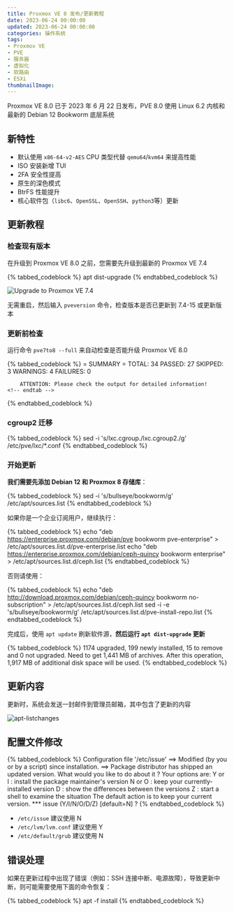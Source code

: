 ```yaml
---
title: Proxmox VE 8 发布/更新教程
date: 2023-06-24 00:00:00
updated: 2023-06-24 00:00:00
categories: 操作系统
tags:
- Proxmox VE
- PVE
- 服务器
- 虚拟化
- 软路由
- ESXi
thumbnailImage: 
---
```

Proxmox VE 8.0 已于 2023 年 6 月 22 日发布，PVE 8.0 使用 Linux 6.2 内核和最新的 Debian 12 Bookworm 底层系统
<!-- more -->

## 新特性
- 默认使用 ``x86-64-v2-AES`` CPU 类型代替 ``qemu64``/``kvm64`` 来提高性能  
- ISO 安装新增 TUI
- 2FA 安全性提高
- 原生的深色模式
- BtrFS 性能提升
- 核心软件包（``libc6``、``OpenSSL``、``OpenSSH``、``python3``等）更新  

## 更新教程

### 检查现有版本
在升级到 Proxmox VE 8.0 之前，您需要先升级到最新的 Proxmox VE 7.4  

{% tabbed_codeblock %}
    <!-- tab sh -->
        apt dist-upgrade
    <!-- endtab -->
{% endtabbed_codeblock %}

![Upgrade to Proxmox VE 7.4](https://cos.mbrjun.cn/IMGS/2023/06/17/35267825-2bd1-4c47-ba1a-f0da940bd969.webp)

无需重启，然后输入 ``pveversion`` 命令，检查版本是否已更新到 7.4-15 或更新版本  

### 更新前检查
运行命令 ``pve7to8 --full`` 来自动检查是否能升级 Proxmox VE 8.0  

{% tabbed_codeblock %}
    <!-- tab txt -->
        = SUMMARY =
        TOTAL:    34
        PASSED:   27
        SKIPPED:  3
        WARNINGS: 4
        FAILURES: 0

        ATTENTION: Please check the output for detailed information!
    <!-- endtab -->
{% endtabbed_codeblock %}

### cgroup2 迁移
{% tabbed_codeblock %}
    <!-- tab sh -->
        sed -i 's/lxc.cgroup./lxc.cgroup2./g' /etc/pve/lxc/*.conf
    <!-- endtab -->
{% endtabbed_codeblock %}

### 开始更新

**我们需要先添加 Debian 12 和 Proxmox 8 存储库**：  

{% tabbed_codeblock %}
    <!-- tab sh -->
        sed -i 's/bullseye/bookworm/g' /etc/apt/sources.list
    <!-- endtab -->
{% endtabbed_codeblock %}

如果你是一个企业订阅用户，继续执行：

{% tabbed_codeblock %}
    <!-- tab sh -->
        echo "deb https://enterprise.proxmox.com/debian/pve bookworm pve-enterprise" > /etc/apt/sources.list.d/pve-enterprise.list
        echo "deb https://enterprise.proxmox.com/debian/ceph-quincy bookworm enterprise" > /etc/apt/sources.list.d/ceph.list
    <!-- endtab -->
{% endtabbed_codeblock %}

否则请使用：

{% tabbed_codeblock %}
    <!-- tab sh -->
        echo "deb http://download.proxmox.com/debian/ceph-quincy bookworm no-subscription" > /etc/apt/sources.list.d/ceph.list
        sed -i -e 's/bullseye/bookworm/g' /etc/apt/sources.list.d/pve-install-repo.list 
    <!-- endtab -->
{% endtabbed_codeblock %}

完成后，使用 ``apt update`` 刷新软件源，**然后运行 ``apt dist-upgrade`` 更新**  

{% tabbed_codeblock %}
    <!-- tab txt -->
        1174 upgraded, 199 newly installed, 15 to remove and 0 not upgraded.
        Need to get 1,441 MB of archives.
        After this operation, 1,917 MB of additional disk space will be used.
    <!-- endtab -->
{% endtabbed_codeblock %}

## 更新内容
更新时，系统会发送一封邮件到管理员邮箱，其中包含了更新的内容  

![apt-listchanges](https://cos.mbrjun.cn/IMGS/2023/06/24/c59cc0b2-a320-4a07-80be-4fba93b73413.webp)

## 配置文件修改

{% tabbed_codeblock %}
    <!-- tab txt -->
        Configuration file '/etc/issue'
        ==> Modified (by you or by a script) since installation.
        ==> Package distributor has shipped an updated version.
        What would you like to do about it ?  Your options are:
            Y or I  : install the package maintainer's version
            N or O  : keep your currently-installed version
            D     : show the differences between the versions
            Z     : start a shell to examine the situation
        The default action is to keep your current version.
        *** issue (Y/I/N/O/D/Z) [default=N] ?
    <!-- endtab -->
{% endtabbed_codeblock %}

- ``/etc/issue`` 建议使用 N
- ``/etc/lvm/lvm.conf`` 建议使用 Y
- ``/etc/default/grub`` 建议使用 N

## 错误处理
如果在更新过程中出现了错误（例如：SSH 连接中断、电源故障），导致更新中断，则可能需要使用下面的命令恢复：  

{% tabbed_codeblock %}
    <!-- tab sh -->
        apt -f install
    <!-- endtab -->
{% endtabbed_codeblock %}
